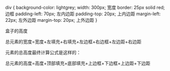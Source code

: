 div {
    background-color: lightgrey;
    width: 300px; 宽度
    border: 25px solid red; 边框
    padding-left: 70px; 左内边距
    padding-top: 20px; 上内边距
    margin-left: 22px; 左外边距
    margin-top: 20px; 上外边距
}


盒子的高度


总元素的宽度=宽度+左填充+右填充+左边框+右边框+左边距+右边距

元素的总高度最终计算公式是这样的：

总元素的高度=高度+顶部填充+底部填充+上边框+下边框+上边距+下边距



